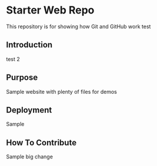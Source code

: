 # Starter Web Repo

This repository is for showing how Git and GitHub work test

## Introduction

test 2

## Purpose

Sample website with plenty of files for demos

## Deployment

Sample 

## How To Contribute

Sample big change
